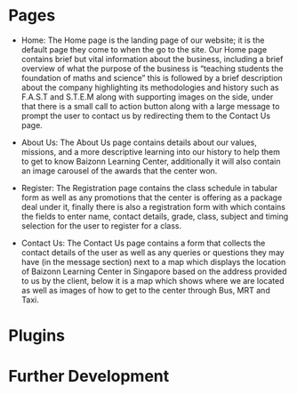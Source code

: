 # Pages
- Home: The Home page is the landing page of our website; it is the default page they come to when the go to the site. Our Home page contains brief but vital information about the business, including a brief overview of what the purpose of the business is “teaching students the foundation of maths and science” this is followed by a brief description about the company highlighting its methodologies and history such as F.A.S.T and S.T.E.M along with supporting images on the side, under that there is a small call to action button along with a large message to prompt the user to contact us by redirecting them to the Contact Us page.

- About Us: The About Us page contains details about our values, missions, and a more descriptive learning into our history to help them to get to know Baizonn Learning Center, additionally it will also contain an image carousel of the awards that the center won. 

- Register: The Registration page contains the class schedule in tabular form as well as any promotions that the center is offering as a package deal under it, finally there is also a registration form with which contains the fields to enter name, contact details, grade, class, subject and timing selection for the user to register for a class. 

- Contact Us: The Contact Us page contains a form that collects the contact details of the user as well as any queries or questions they may have (in the message section) next to a map which displays the location of Baizonn Learning Center in Singapore based on the address provided to us by the client, below it is a map which shows where we are located as well as images of how to get to the center through Bus, MRT and Taxi. 

# Plugins

# Further Development
